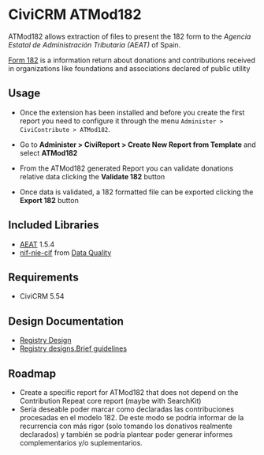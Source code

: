 # CiviCRM ATMod182

ATMod182 allows extraction of files to present the 182 form to the *Agencia Estatal de Administración Tributaria (AEAT)* of Spain.

[Form 182](https://sede.agenciatributaria.gob.es/Sede/en_gb/procedimientoini/GI02.shtml) is a information return about donations and contributions received in organizations like foundations and associations declared of public utility

## Usage

- Once the extension has been installed and before you create the first report you need to configure it through the menu `Administer > CiviContribute > ATMod182`.

- Go to **Administer > CiviReport > Create New Report from Template** and select **ATMod182**

- From the ATMod182 generated Report you can validate donations relative data clicking the **Validate 182** button

- Once data is validated, a 182 formatted file can be exported clicking the **Export 182** button  

## Included Libraries

- [AEAT](https://github.com/babu-cat/AEAT) 1.5.4
- [nif-nie-cif](https://github.com/amnesty/dataquality/blob/0227798/src/php/nif-nie-cif.php) from [Data Quality](https://github.com/amnesty/dataquality)

## Requirements

- CiviCRM 5.54

## Design Documentation

- [Registry Design](https://sede.agenciatributaria.gob.es/Sede/en_gb/ayuda/disenos-registro/modelos-100-199.html)
- [Registry designs.Brief guidelines](https://sede.agenciatributaria.gob.es/Sede/en_gb/ayuda/disenos-registro/ayuda.html)

## Roadmap

- Create a specific report for ATMod182 that does not depend on the Contribution Repeat core report (maybe with SearchKit)
- Sería deseable poder marcar como declaradas las contribuciones procesadas en el modelo 182. De este modo se podría informar de la recurrencia con más rigor (solo tomando los donativos realmente declarados) y también se podría plantear poder generar informes complementarios y/o suplementarios.
